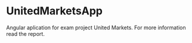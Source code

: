 # UnitedMarketsApp

Angular aplication for exam project United Markets. For more information read the report.
